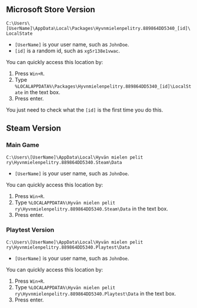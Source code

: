 ## Microsoft Store Version


`C:\Users\[UserName]\AppData\Local\Packages\Hyvnmielenpelitry.889864DD5340_[id]\LocalState`

- `[UserName]` is your user name, such as `JohnDoe`.
- `[id]` is a random id, such as `xg5r138e1vwac`.

You can quickly access this location by:

1. Press `Win+R`.
2. Type `%LOCALAPPDATA%\Packages\Hyvnmielenpelitry.889864DD5340_[id]\LocalState` in the text box.
3. Press enter.

You just need to check what the `[id]` is the first time you do this.


## Steam Version


### Main Game


`C:\Users\[UserName]\AppData\Local\Hyvän mielen pelit ry\Hyvnmielenpelitry.889864DD5340.Steam\Data`

- `[UserName]` is your user name, such as `JohnDoe`.

You can quickly access this location by:

1. Press `Win+R`.
2. Type `%LOCALAPPDATA%\Hyvän mielen pelit ry\Hyvnmielenpelitry.889864DD5340.Steam\Data` in the text box.
3. Press enter.


### Playtest Version


`C:\Users\[UserName]\AppData\Local\Hyvän mielen pelit ry\Hyvnmielenpelitry.889864DD5340.Playtest\Data`

- `[UserName]` is your user name, such as `JohnDoe`.

You can quickly access this location by:

1. Press `Win+R`.
2. Type `%LOCALAPPDATA%\Hyvän mielen pelit ry\Hyvnmielenpelitry.889864DD5340.Playtest\Data` in the text box.
3. Press enter.
